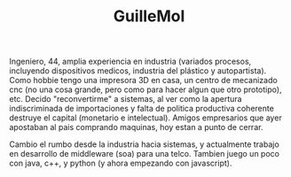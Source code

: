 ﻿---
title: GuilleMol
blog: 
github: guille2604
facebook: 
linkedin: 
trello: 
soy-de: Olivos
---

Ingeniero, 44, amplia experiencia en industria (variados procesos, incluyendo dispositivos medicos, industria del plástico y autopartista).
Como hobbie tengo una impresora 3D en casa, un centro de mecanizado cnc (no una cosa grande, pero como para hacer algun que otro prototipo), etc.
Decido "reconvertirme" a sistemas, al ver como la apertura indiscriminada de importaciones y falta de politica productiva coherente destruye el capital (monetario e intelectual). Amigos empresarios que ayer apostaban al pais comprando maquinas, hoy estan a punto de cerrar.

Cambio el rumbo desde la industria hacia sistemas, y actualmente trabajo en desarrollo de middleware (soa) para una telco.
Tambien juego un poco con java, c++, y python (y ahora empezando con javascript).
